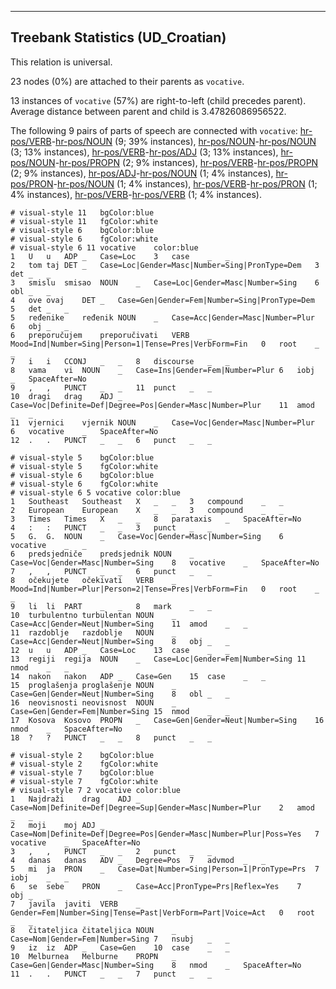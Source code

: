 

--------------------------------------------------------------------------------

## Treebank Statistics (UD_Croatian)

This relation is universal.

23 nodes (0%) are attached to their parents as `vocative`.

13 instances of `vocative` (57%) are right-to-left (child precedes parent).
Average distance between parent and child is 3.47826086956522.

The following 9 pairs of parts of speech are connected with `vocative`: [hr-pos/VERB]()-[hr-pos/NOUN]() (9; 39% instances), [hr-pos/NOUN]()-[hr-pos/NOUN]() (3; 13% instances), [hr-pos/VERB]()-[hr-pos/ADJ]() (3; 13% instances), [hr-pos/NOUN]()-[hr-pos/PROPN]() (2; 9% instances), [hr-pos/VERB]()-[hr-pos/PROPN]() (2; 9% instances), [hr-pos/ADJ]()-[hr-pos/NOUN]() (1; 4% instances), [hr-pos/PRON]()-[hr-pos/NOUN]() (1; 4% instances), [hr-pos/VERB]()-[hr-pos/PRON]() (1; 4% instances), [hr-pos/VERB]()-[hr-pos/VERB]() (1; 4% instances).


~~~ conllu
# visual-style 11	bgColor:blue
# visual-style 11	fgColor:white
# visual-style 6	bgColor:blue
# visual-style 6	fgColor:white
# visual-style 6 11 vocative	color:blue
1	U	u	ADP	_	Case=Loc	3	case	_	_
2	tom	taj	DET	_	Case=Loc|Gender=Masc|Number=Sing|PronType=Dem	3	det	_	_
3	smislu	smisao	NOUN	_	Case=Loc|Gender=Masc|Number=Sing	6	obl	_	_
4	ove	ovaj	DET	_	Case=Gen|Gender=Fem|Number=Sing|PronType=Dem	5	det	_	_
5	ređenike	ređenik	NOUN	_	Case=Acc|Gender=Masc|Number=Plur	6	obj	_	_
6	preporučujem	preporučivati	VERB	_	Mood=Ind|Number=Sing|Person=1|Tense=Pres|VerbForm=Fin	0	root	_	_
7	i	i	CCONJ	_	_	8	discourse	_	_
8	vama	vi	NOUN	_	Case=Ins|Gender=Fem|Number=Plur	6	iobj	_	SpaceAfter=No
9	,	,	PUNCT	_	_	11	punct	_	_
10	dragi	drag	ADJ	_	Case=Voc|Definite=Def|Degree=Pos|Gender=Masc|Number=Plur	11	amod	_	_
11	vjernici	vjernik	NOUN	_	Case=Voc|Gender=Masc|Number=Plur	6	vocative	_	SpaceAfter=No
12	.	.	PUNCT	_	_	6	punct	_	_

~~~


~~~ conllu
# visual-style 5	bgColor:blue
# visual-style 5	fgColor:white
# visual-style 6	bgColor:blue
# visual-style 6	fgColor:white
# visual-style 6 5 vocative	color:blue
1	Southeast	Southeast	X	_	_	3	compound	_	_
2	European	European	X	_	_	3	compound	_	_
3	Times	Times	X	_	_	8	parataxis	_	SpaceAfter=No
4	:	:	PUNCT	_	_	3	punct	_	_
5	G.	G.	NOUN	_	Case=Voc|Gender=Masc|Number=Sing	6	vocative	_	_
6	predsjedniče	predsjednik	NOUN	_	Case=Voc|Gender=Masc|Number=Sing	8	vocative	_	SpaceAfter=No
7	,	,	PUNCT	_	_	6	punct	_	_
8	očekujete	očekivati	VERB	_	Mood=Ind|Number=Plur|Person=2|Tense=Pres|VerbForm=Fin	0	root	_	_
9	li	li	PART	_	_	8	mark	_	_
10	turbulentno	turbulentan	NOUN	_	Case=Acc|Gender=Neut|Number=Sing	11	amod	_	_
11	razdoblje	razdoblje	NOUN	_	Case=Acc|Gender=Neut|Number=Sing	8	obj	_	_
12	u	u	ADP	_	Case=Loc	13	case	_	_
13	regiji	regija	NOUN	_	Case=Loc|Gender=Fem|Number=Sing	11	nmod	_	_
14	nakon	nakon	ADP	_	Case=Gen	15	case	_	_
15	proglašenja	proglašenje	NOUN	_	Case=Gen|Gender=Neut|Number=Sing	8	obl	_	_
16	neovisnosti	neovisnost	NOUN	_	Case=Gen|Gender=Fem|Number=Sing	15	nmod	_	_
17	Kosova	Kosovo	PROPN	_	Case=Gen|Gender=Neut|Number=Sing	16	nmod	_	SpaceAfter=No
18	?	?	PUNCT	_	_	8	punct	_	_

~~~


~~~ conllu
# visual-style 2	bgColor:blue
# visual-style 2	fgColor:white
# visual-style 7	bgColor:blue
# visual-style 7	fgColor:white
# visual-style 7 2 vocative	color:blue
1	Najdraži	drag	ADJ	_	Case=Nom|Definite=Def|Degree=Sup|Gender=Masc|Number=Plur	2	amod	_	_
2	moji	moj	ADJ	_	Case=Nom|Definite=Def|Degree=Pos|Gender=Masc|Number=Plur|Poss=Yes	7	vocative	_	SpaceAfter=No
3	,	,	PUNCT	_	_	2	punct	_	_
4	danas	danas	ADV	_	Degree=Pos	7	advmod	_	_
5	mi	ja	PRON	_	Case=Dat|Number=Sing|Person=1|PronType=Prs	7	iobj	_	_
6	se	sebe	PRON	_	Case=Acc|PronType=Prs|Reflex=Yes	7	obj	_	_
7	javila	javiti	VERB	_	Gender=Fem|Number=Sing|Tense=Past|VerbForm=Part|Voice=Act	0	root	_	_
8	čitateljica	čitateljica	NOUN	_	Case=Nom|Gender=Fem|Number=Sing	7	nsubj	_	_
9	iz	iz	ADP	_	Case=Gen	10	case	_	_
10	Melburnea	Melburne	PROPN	_	Case=Gen|Gender=Masc|Number=Sing	8	nmod	_	SpaceAfter=No
11	.	.	PUNCT	_	_	7	punct	_	_

~~~


